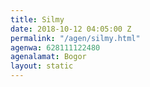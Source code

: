 ```yaml
---
title: Silmy
date: 2018-10-12 04:05:00 Z
permalink: "/agen/silmy.html"
agenwa: 628111122480
agenalamat: Bogor
layout: static
---
```


